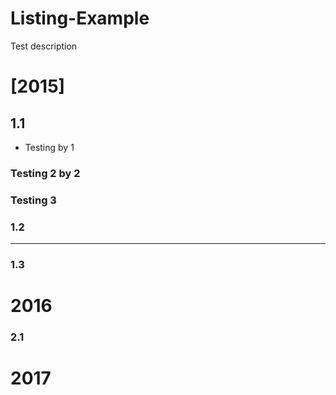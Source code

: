 # Listing-Example
Test description
# [2015]

## 1.1
* Testing by 1
### **Testing 2** by 2
### Testing 3

### 1.2

___

### 1.3

# 2016

### 2.1

# 2017
